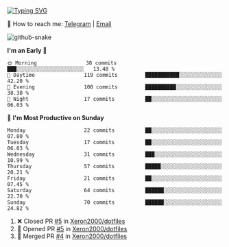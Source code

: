 [![Typing SVG](https://readme-typing-svg.demolab.com?font=Fira+Code&pause=1000&width=435&lines=%F0%9F%91%8B+Hi%2C+I'm+Xeron)](https://git.io/typing-svg)

📮️ How to reach me: [Telegram](https://t.me/Xeron23) | [Email](mailto:cw48565@gmail.com)

<picture>
  <source media="(prefers-color-scheme: dark)" srcset="https://github.com/Xeron2000/Xeron2000/blob/output/github-contribution-grid-snake-dark.svg" />
  <source media="(prefers-color-scheme: light)" srcset="https://github.com/Xeron2000/Xeron2000/blob/output/github-contribution-grid-snake.svg" />
  <img alt="github-snake" src="github-snake.svg" />
</picture>

<!--START_SECTION:waka-->
**I'm an Early 🐤** 

```text
🌞 Morning                38 commits          ███░░░░░░░░░░░░░░░░░░░░░░   13.48 % 
🌆 Daytime                119 commits         ███████████░░░░░░░░░░░░░░   42.20 % 
🌃 Evening                108 commits         ██████████░░░░░░░░░░░░░░░   38.30 % 
🌙 Night                  17 commits          ██░░░░░░░░░░░░░░░░░░░░░░░   06.03 % 
```
📅 **I'm Most Productive on Sunday** 

```text
Monday                   22 commits          ██░░░░░░░░░░░░░░░░░░░░░░░   07.80 % 
Tuesday                  17 commits          ██░░░░░░░░░░░░░░░░░░░░░░░   06.03 % 
Wednesday                31 commits          ███░░░░░░░░░░░░░░░░░░░░░░   10.99 % 
Thursday                 57 commits          █████░░░░░░░░░░░░░░░░░░░░   20.21 % 
Friday                   21 commits          ██░░░░░░░░░░░░░░░░░░░░░░░   07.45 % 
Saturday                 64 commits          ██████░░░░░░░░░░░░░░░░░░░   22.70 % 
Sunday                   70 commits          ██████░░░░░░░░░░░░░░░░░░░   24.82 % 
```



<!--END_SECTION:waka-->

<!--START_SECTION:activity-->
1. ❌ Closed PR [#5](https://github.com/Xeron2000/dotfiles/pull/5) in [Xeron2000/dotfiles](https://github.com/Xeron2000/dotfiles)
2. 💪 Opened PR [#5](https://github.com/Xeron2000/dotfiles/pull/5) in [Xeron2000/dotfiles](https://github.com/Xeron2000/dotfiles)
3. 🎉 Merged PR [#4](https://github.com/Xeron2000/dotfiles/pull/4) in [Xeron2000/dotfiles](https://github.com/Xeron2000/dotfiles)
<!--END_SECTION:activity-->
